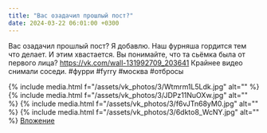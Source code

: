 ```yaml
---
title: "Вас озадачил прошлый пост?"
date: 2024-03-22 06:01:00 +0300
---
```


Вас озадачил прошлый пост?
Я добавлю.
Наш фурняша гордится тем что делает. И этим хвастается. Вы понимайте, что та сьёмка была от первого лица?
https://vk.com/wall-131992709_203641
Крайнее видео снимали соседи.
#фурри #fyrry #москва #отбросы


{% include media.html f="/assets/vk_photos/3/Wtmrm1L5Ldk.jpg" alt="" %}
{% include media.html f="/assets/vk_photos/3/JDPz11NuOXw.jpg" alt="" %}
{% include media.html f="/assets/vk_photos/3/f6vJTn68yM0.jpg" alt="" %}
{% include media.html f="/assets/vk_photos/3/6dkto8_WcNY.jpg" alt="" %}
[Вложение](https://vk.com/video41076938_456239743)
